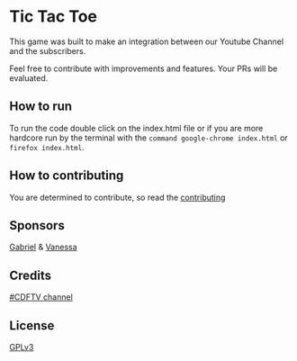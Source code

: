 # Tic Tac Toe
This game was built to make an integration between our Youtube Channel and the subscribers.

Feel free to contribute with improvements and features. Your PRs will be evaluated. 

## How to run
To run the code double click on the index.html file or if you are more hardcore run by the terminal with the ```command google-chrome index.html``` or ```firefox index.html```.

## How to contributing
You are determined to contribute, so read the [contributing](https://github.com/gabrielfroes/tic-tac-toe/blob/master/Contribution.md)

## Sponsors
[Gabriel](https://github.com/gabrielfroes) & [Vanessa]()

## Credits
[#CDFTV channel](https://www.youtube.com/codigofontetv)

## License
[GPLv3](https://github.com/gabrielfroes/tic-tac-toe/blob/master/LICENSE)
